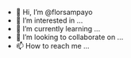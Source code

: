 - 👋 Hi, I’m @florsampayo
- 👀 I’m interested in ...
- 🌱 I’m currently learning ...
- 💞️ I’m looking to collaborate on ...
- 📫 How to reach me ...

<!---
florsampayo/florsampayo is a ✨ special ✨ repository because its `README.md` (this file) appears on your GitHub profile.
You can click the Preview link to take a look at your changes.
--->
